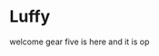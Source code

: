 # Luffy
welcome
gear five is here and it is op 
 
 
     
  
       
                         
                         
                                      
                                                         
                                
                                    
                    
           
     
 
